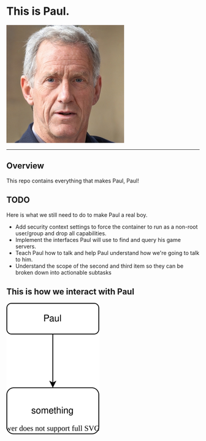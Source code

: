 # This is Paul.
![alt text](docs/images/small-paul.jpg)

---
## Overview
This repo contains everything that makes Paul, Paul!

## TODO
Here is what we still need to do to make Paul a real boy.

- Add security context settings to force the container to run as a non-root user/group and drop all capabilities.
- Implement the interfaces Paul will use to find and query his game servers.
- Teach Paul how to talk and help Paul understand how we're going to talk to him.
- Understand the scope of the second and third item so they can be broken down into actionable subtasks

## This is how we interact with Paul
![alt text](docs/paul.drawio.svg)